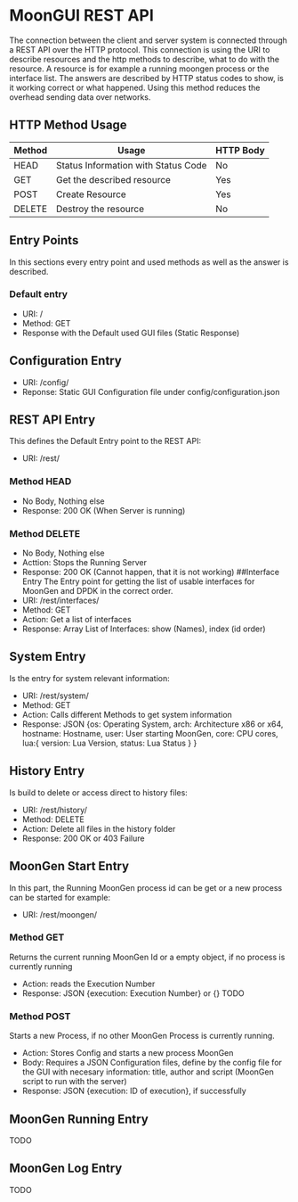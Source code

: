 # MoonGUI REST API
The connection between the client and server system is connected through a REST API over the HTTP protocol.
This connection is using the URI to describe resources and the http methods to describe, what to do with the resource. A resource is for example a running moongen process or the interface list.
 The answers are described by HTTP status codes to show, is it working correct or what happened. 
 Using this method reduces the overhead sending data over networks.
 ## HTTP Method Usage
 <table>
 <thead>
 <tr><th>Method</th><th>Usage</th><th>HTTP Body</th></tr>
 </thead>
 <tbody>
 <tr>
    <td>HEAD</td><td>Status Information with Status Code</td><td>No</td>
 </tr>
  <tr>
     <td>GET</td><td>Get the described resource</td><td>Yes</td>
  </tr>
   <tr>
      <td>POST</td><td>Create Resource</td><td>Yes</td>
   </tr>
    <tr>
       <td>DELETE</td><td>Destroy the resource</td><td>No</td>
    </tr>
 </tbody>
 <table>
 
 ## Entry Points
 In this sections every entry point and used methods as well as the answer is described.
 ### Default entry
 + URI: /
 + Method: GET
 + Response with the Default used GUI files (Static Response)
 ## Configuration Entry
 + URI: /config/
 + Reponse: Static GUI Configuration file under config/configuration.json
 ## REST API Entry
  This defines the Default Entry point to the REST API:
  + URI: /rest/
  ### Method HEAD
  + No Body, Nothing else
  + Response: 200 OK (When Server is running)
  ### Method DELETE
  + No Body, Nothing else
  + Acttion: Stops the Running Server
  + Response: 200 OK (Cannot happen, that it is not working)
  ##Interface Entry
  The Entry point for getting the list of usable interfaces for MoonGen and DPDK in the correct order.
  + URI: /rest/interfaces/
  + Method: GET
  + Action: Get a list of interfaces
  + Response: Array List of Interfaces: show (Names), index (id order)
  ## System Entry
  Is the entry for system relevant information:
  + URI: /rest/system/
  + Method: GET
  + Action: Calls different Methods to get system information
  + Response: JSON
  {os: Operating System, arch: Architecture x86 or x64, hostname: Hostname, user: User starting MoonGen, core: CPU cores,  lua:{ version: Lua Version, status: Lua Status } }
  ## History Entry
  Is build to delete or access direct to history files:
  + URI: /rest/history/
  + Method: DELETE
  + Action: Delete all files in the history folder
  + Response: 200 OK or 403 Failure
  ## MoonGen Start Entry
  In this part, the Running MoonGen process id can be get or a new process can be started for example:
  + URI: /rest/moongen/
  ### Method GET
  Returns the current running MoonGen Id or a empty object, if no process is currently running
  + Action: reads the Execution Number
  + Response: JSON {execution: Execution Number} or {}
  TODO
  ### Method POST
  Starts a new Process, if no other MoonGen Process is currently running.
  + Action: Stores Config and starts a new process MoonGen
  + Body: Requires a JSON Configuration files, define by the config file for the GUI with necesary information:  title, author and script (MoonGen script to run with the server)
  + Response: JSON {execution: ID of execution}, if successfully
  ## MoonGen Running Entry
  TODO
  ## MoonGen Log Entry
  TODO